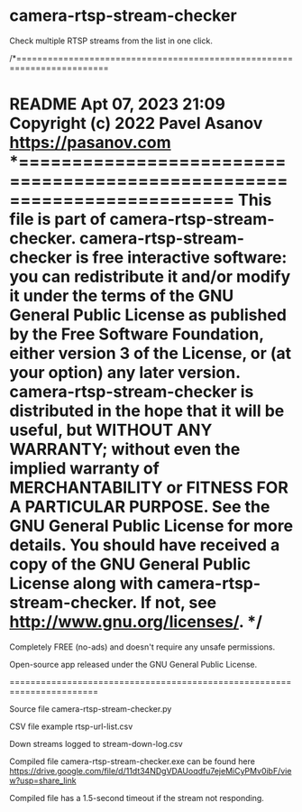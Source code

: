 # camera-rtsp-stream-checker
Check multiple RTSP streams from the list in one click.


/*========================================================================

README
Apt 07, 2023 21:09
Copyright (c) 2022 Pavel Asanov
https://pasanov.com 
*========================================================================
This file is part of camera-rtsp-stream-checker.
camera-rtsp-stream-checker is free interactive software: you can redistribute it and/or modify
it under the terms of the GNU General Public License as published by
the Free Software Foundation, either version 3 of the License, or
(at your option) any later version.
camera-rtsp-stream-checker is distributed in the hope that it will be useful,
but WITHOUT ANY WARRANTY; without even the implied warranty of
MERCHANTABILITY or FITNESS FOR A PARTICULAR PURPOSE. See the
GNU General Public License for more details.
You should have received a copy of the GNU General Public License
along with camera-rtsp-stream-checker. If not, see http://www.gnu.org/licenses/. */
=======================================================================

Completely FREE (no-ads) and doesn't require any unsafe permissions.

Open-source app released under the GNU General Public License.

=======================================================================

Source file camera-rtsp-stream-checker.py 

CSV file example rtsp-url-list.csv

Down streams logged to stream-down-log.csv

Compiled file camera-rtsp-stream-checker.exe can be found here https://drive.google.com/file/d/11dt34NDgVDAUoqdfu7ejeMiCyPMv0ibF/view?usp=share_link

Compiled file has a 1.5-second timeout if the stream not responding.
